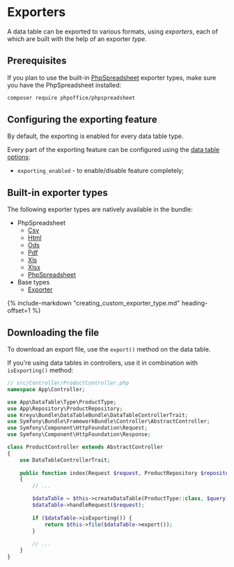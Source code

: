 # Exporters

A data table can be exported to various formats, using _exporters_, each of which are built
with the help of an exporter _type_.

## Prerequisites

If you plan to use the built-in [PhpSpreadsheet](https://github.com/PHPOffice/PhpSpreadsheet) exporter types,
make sure you have the PhpSpreadsheet installed:

```bash
composer require phpoffice/phpspreadsheet
```

## Configuring the exporting feature

By default, the exporting is enabled for every data table type.

Every part of the exporting feature can be configured using the [data table options](#passing-options-to-data-tables):

- `exporting_enabled` - to enable/disable feature completely;

## Built-in exporter types

The following exporter types are natively available in the bundle:

- PhpSpreadsheet
    - [Csv](types/phpspreadsheet/csv.md)
    - [Html](types/phpspreadsheet/html.md)
    - [Ods](types/phpspreadsheet/ods.md)
    - [Pdf](types/phpspreadsheet/pdf.md)
    - [Xls](types/phpspreadsheet/xls.md)
    - [Xlsx](types/phpspreadsheet/xlsx.md)
    - [PhpSpreadsheet](types/phpspreadsheet/phpspreadsheet.md)
- Base types
    - [Exporter](types/exporter.md)

{% include-markdown "creating_custom_exporter_type.md" heading-offset=1 %}

## Downloading the file

To download an export file, use the `export()` method on the data table.

If you're using data tables in controllers, use it in combination with `isExporting()` method:

```php
// src/Controller/ProductController.php
namespace App\Controller;

use App\DataTable\Type\ProductType;
use App\Repository\ProductRepository;
use Kreyu\Bundle\DataTableBundle\DataTableControllerTrait;
use Symfony\Bundle\FrameworkBundle\Controller\AbstractController;
use Symfony\Component\HttpFoundation\Request;
use Symfony\Component\HttpFoundation\Response;

class ProductController extends AbstractController
{
    use DataTableControllerTrait;
    
    public function index(Request $request, ProductRepository $repository): Response
    {
        // ...

        $dataTable = $this->createDataTable(ProductType::class, $query);
        $dataTable->handleRequest($request);
        
        if ($dataTable->isExporting()) {
            return $this->file($dataTable->export());
        }
        
        // ...
    }
}
```